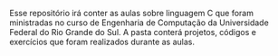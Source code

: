 Esse repositório irá conter as aulas sobre linguagem C que foram ministradas no curso de Engenharia de Computação da Universidade Federal do Rio Grande do Sul.
A pasta conterá projetos, códigos e exercícios que foram realizados durante as aulas.